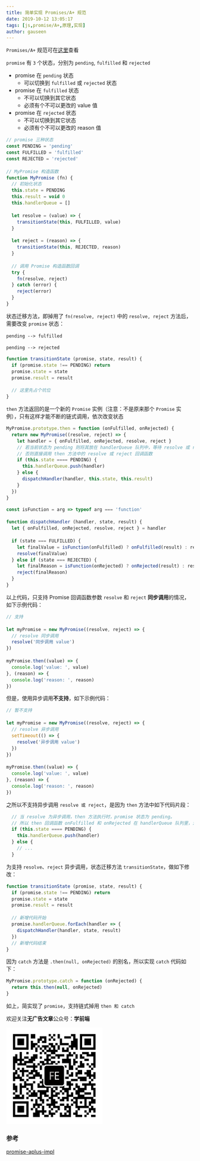 ```yaml
---
title: 简单实现 Promises/A+ 规范
date: 2019-10-12 13:05:17
tags: [js,promise/A+,原理,实现]
author: gauseen
---
```


`Promises/A+` 规范可在[这里][promise]查看

`promise` 有 `3` 个状态，分别为 `pending`, `fulfilled` 和 `rejected`

- promise 在 `pending` 状态
  - 可以切换到 `fulfilled` 或 `rejected` 状态
- promise 在 `fulfilled` 状态
  - 不可以切换到其它状态
  - 必须有个不可以更改的 value 值
- promise 在 `rejected` 状态
  - 不可以切换到其它状态
  - 必须有个不可以更改的 reason 值

```js
// promise 三种状态
const PENDING = 'pending'
const FULFILLED = 'fulfilled'
const REJECTED = 'rejected'

// MyPromise 构造函数
function MyPromise (fn) {
  // 初始化状态
  this.state = PENDING
  this.result = void 0
  this.handlerQueue = []

  let resolve = (value) => {
    transitionState(this, FULFILLED, value)
  }

  let reject = (reason) => {
    transitionState(this, REJECTED, reason)
  }

  // 调用 Promise 构造函数回调
  try {
    fn(resolve, reject)
  } catch (error) {
    reject(error)
  }
}
```

状态迁移方法，即掉用了 `fn(resolve, reject)` 中的 `resolve, reject` 方法后，需要改变 `promise` 状态：

`pending --> fulfilled`

`pending --> rejected`


```js
function transitionState (promise, state, result) {
  if (promise.state !== PENDING) return
  promise.state = state
  promise.result = result

  // 这里先占个坑位
}
```


`then` 方法返回的是一个新的 `Promise` 实例（注意：不是原来那个 `Promise` 实例），只有这样才能不断的链式调用，依次改变状态

```js
MyPromise.prototype.then = function (onFulfilled, onRejected) {
  return new MyPromise((resolve, reject) => {
    let handler = { onFulfilled, onRejected, resolve, reject }
    // 若当前状态为 pending 则将其放在 handlerQueue 队列中，等待 resolve 或 reject 方法改变其状态
    // 否则直接调用 then 方法中的 resolve 或 reject 回调函数
    if (this.state ==== PENDING) {
      this.handlerQueue.push(handler)
    } else {
      dispatchHandler(handler, this.state, this.result)
    }
  })
}
```

```js
const isFunction = arg => typeof arg === 'function'

function dispatchHandler (handler, state, result) {
  let { onFulfilled, onRejected, resolve, reject } = handler

  if (state === FULFILLED) {
    let finalValue = isFunction(onFulfilled) ? onFulfilled(result) : result
    resolve(finalValue)
  } else if (state === REJECTED) {
    let finalReason = isFunction(onRejected) ? onRejected(result) : result
    reject(finalReason)
  }
}
```

以上代码，只支持 Promise 回调函数参数 `resolve` 和 `reject` **同步调用**的情况，如下示例代码：

```js
// 支持

let myPromise = new MyPromise((resolve, reject) => {
  // resolve 同步调用
  resolve('同步调用 value')
})

myPromise.then((value) => {
  console.log('value: ', value)
}, (reason) => {
  console.log('reason: ', reason)
})
```

但是，使用异步调用**不支持**，如下示例代码：

```js
// 暂不支持

let myPromise = new MyPromise((resolve, reject) => {
  // resolve 异步调用
  setTimeout(() => {
    resolve('异步调用 value')
  })
})

myPromise.then((value) => {
  console.log('value: ', value)
}, (reason) => {
  console.log('reason: ', reason)
})
```

之所以不支持异步调用 `resolve 或 reject`，是因为 `then` 方法中如下代码片段：

```js
  // 当 resolve 为异步调用，then 方法执行时，promise 状态为 pending。
  // 所以 then 回调函数 onFulfilled 和 onRejected 在 handlerQueue 队列里，没有被调用
  if (this.state ==== PENDING) {
    this.handlerQueue.push(handler)
  } else {
    // ...
  }
```

为支持 `resolve`、`reject` 异步调用，状态迁移方法 `transitionState`，做如下修改：

```js
function transitionState (promise, state, result) {
  if (promise.state !== PENDING) return
  promise.state = state
  promise.result = result

  // 新增代码开始
  promise.handlerQueue.forEach(handler => {
    dispatchHandler(handler, state, result)
  })
  // 新增代码结束
}
```

因为 `catch` 方法是 `.then(null, onRejected)` 的别名，所以实现 `catch` 代码如下：

```js
MyPromise.prototype.catch = function (onRejected) {
  return this.then(null, onRejected)
}
```

如上，简实现了 `promise`，支持链式掉用 `then 和 catch`



欢迎关注**无广告文章**公众号：**学前端**

![](https://raw.githubusercontent.com/gauseen/images-bed/master/learn-fe.jpg)









### 参考

[promise-aplus-impl](https://github.com/Lucifier129/promise-aplus-impl)



[promise]: https://promisesaplus.com
